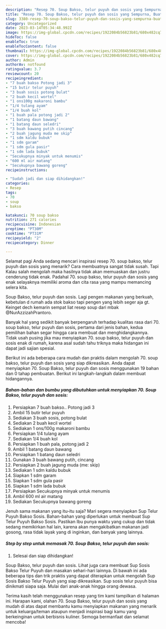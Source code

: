 ```yaml
---
description: "Resep 70. Soup Bakso, telur puyuh dan sosis yang Sempurna, Buat Buka Puasa Bikin Ngiler"
title: "Resep 70. Soup Bakso, telur puyuh dan sosis yang Sempurna, Buat Buka Puasa Bikin Ngiler"
slug: 3380-resep-70-soup-bakso-telur-puyuh-dan-sosis-yang-sempurna-buat-buka-puasa-bikin-ngiler
category: Uncategorized
date: 2023-03-14T05:34:48.992Z
image: https://img-global.cpcdn.com/recipes/1922084b56823b81/680x482cq70/70-soup-bakso-telur-puyuh-dan-sosis-foto-resep-utama.jpg
hideToc: false
enableToc: true
enableTocContent: false
thumbnail: https://img-global.cpcdn.com/recipes/1922084b56823b81/680x482cq70/70-soup-bakso-telur-puyuh-dan-sosis-foto-resep-utama.jpg
cover: https://img-global.cpcdn.com/recipes/1922084b56823b81/680x482cq70/70-soup-bakso-telur-puyuh-dan-sosis-foto-resep-utama.jpg
author: Admin
authorAv: notfound
ratingvalue: 3.7
reviewcount: 20
recipeingredient:
- "7 buah bakso Potong jadi 3"
- "15 butir telur puyuh"
- "3 buah sosis potong bulat"
- "2 buah kecil wortel"
- "1 ons100g makaroni bambu"
- "1/4 tulang ayam"
- "1/4 buah kol"
- "1 buah pala potong jadi 2"
- "1 batang daun bawang"
- "1 batang daun seledri"
- "3 buah bawang putih cincang"
- "2 buah jagung muda me skip"
- "1 sdm kaldu bubuk"
- "1 sdm garam"
- "1 sdm gula pasir"
- "1 sdm lada bubuk"
- "Secukupnya minyak untuk menumis"
- "600 ml air matang"
- "Secukupnya bawang goreng"
recipeinstructions:

- "Sudah jadi dan siap dihidangkan!"
categories:
- Resep
tags:
- 70
- soup
- bakso

katakunci: 70 soup bakso 
nutrition: 271 calories
recipecuisine: Indonesian
preptime: "PT30M"
cooktime: "PT31M"
recipeyield: "2"
recipecategory: Dinner

---
```



Selamat pagi Anda sedang mencari inspirasi resep 70. soup bakso, telur puyuh dan sosis yang menarik? Cara membuatnya sangat tidak susah. Tapi Kalau salah mengolah maka hasilnya tidak akan memuaskan dan justru cenderung tidak enak. Padahal 70. soup bakso, telur puyuh dan sosis yang enak selayaknya memiliki aroma dan cita rasa yang mampu memancing selera kita.


Soup Bakso, telur puyuh dan sosis. Lagi pengen makanan yang berkuah, kebetulan d rumah ada stok bakso tapi pengen yang lebih seger aja gt. Keinget dech kemarin sempat liat resep soup dari mbak @NurAzzizahPrantoro.

Banyak hal yang sedikit banyak berpengaruh terhadap kualitas rasa dari 70. soup bakso, telur puyuh dan sosis, pertama dari jenis bahan, kedua pemilihan bahan segar hingga cara membuat dan menghidangkannya. Tidak usah pusing jika mau menyiapkan 70. soup bakso, telur puyuh dan sosis enak di rumah, karena asal sudah tahu triknya maka hidangan ini dapat jadi sajian spesial.


Berikut ini ada beberapa cara mudah dan praktis dalam mengolah 70. soup bakso, telur puyuh dan sosis yang siap dikreasikan. Anda dapat menyiapkan 70. Soup Bakso, telur puyuh dan sosis menggunakan 19 bahan dan 0 tahap pembuatan. Berikut ini langkah-langkah dalam membuat hidangannya.

<!--inarticleads1-->

##### Bahan-bahan dan bumbu yang dibutuhkan untuk menyiapkan 70. Soup Bakso, telur puyuh dan sosis:

1. Persiapkan 7 buah bakso.. Potong jadi 3
1. Ambil 15 butir telur puyuh
1. Sediakan 3 buah sosis, potong bulat
1. Sediakan 2 buah kecil wortel
1. Sediakan 1 ons/100g makaroni bambu
1. Persiapkan 1/4 tulang ayam
1. Sediakan 1/4 buah kol
1. Persiapkan 1 buah pala, potong jadi 2
1. Ambil 1 batang daun bawang
1. Persiapkan 1 batang daun seledri
1. Gunakan 3 buah bawang putih, cincang
1. Persiapkan 2 buah jagung muda (me: skip)
1. Sediakan 1 sdm kaldu bubuk
1. Siapkan 1 sdm garam
1. Siapkan 1 sdm gula pasir
1. Siapkan 1 sdm lada bubuk
1. Persiapkan Secukupnya minyak untuk menumis
1. Ambil 600 ml air matang
1. Sediakan Secukupnya bawang goreng


Jenuh sama makanan yang itu-itu saja? Mari segera menyiapkan Sup Telur Puyuh Bakso Sosis. Bahan-bahan yang diperlukan untuk membuat Sup Telur Puyuh Bakso Sosis. Pastikan Ibu punya waktu yang cukup dan tidak sedang memikirkan hal lain, karena akan mengakibatkan makanan jadi gosong, rasa tidak layak yang di inginkan, dan banyak yang lainnya. 

<!--inarticleads2-->

##### Step by step untuk memasak 70. Soup Bakso, telur puyuh dan sosis:


1. Selesai dan siap dihidangkan!

Soup Bakso, telur puyuh dan sosis. Lihat juga cara membuat Sup Sosis Bakso Telur Puyuh dan masakan sehari-hari lainnya. Di bawah ini ada beberapa tips dan trik praktis yang dapat diterapkan untuk mengolah Sup Sosis Bakso Telur Puyuh yang siap dikreasikan. Sup sosis telur puyuh bisa dinikmati siapa saja. Mulai dari anak-anak hingga orang dewasa. 

Terima kasih telah menggunakan resep yang tim kami tampilkan di halaman ini. Harapan kami, olahan 70. Soup Bakso, telur puyuh dan sosis yang mudah di atas dapat membantu kamu menyiapkan makanan yang menarik untuk keluarga/teman ataupun menjadi inspirasi bagi kamu yang berkeinginan untuk berbisnis kuliner. Semoga bermanfaat dan selamat mencoba!
